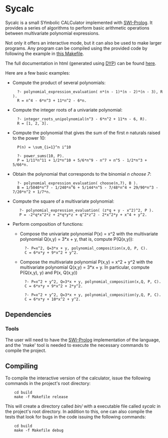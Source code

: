 # Sycalc

Sycalc is a small SYmbolic CALCulator implemented with [SWI-Prolog](http://www.swi-prolog.org/).
It provides a series of algorithms to perform basic arithmetic operations between multivariate
polynomial expressions.

Not only it offers an interactive mode, but it can also be used to make larger programs. Any
program can be compiled using the provided code by following the example in [this Makefile](https://github.com/lluisalemanypuig/sycalc/blob/master/build/Makefile.release).

The full documentation in html (generated using [DYP](https://github.com/lluisalemanypuig/docyourprolog))
can be found [here](https://github.com/lluisalemanypuig/sycalc/tree/master/docs).

Here are a few basic examples:
- Compute the product of several polynomials:

        ?- polynomial_expression_evaluation( n*(n - 1)*(n - 2)*(n - 3), R ).
        R = n^4 - 6*n^3 + 11*n^2 - 6*n.
        
- Compute the integer roots of a univariate polynomial:

        ?- integer_roots_unipolynomial(n^3 - 6*n^2 + 11*n - 6, R).
        R = [1, 2, 3].

- Compute the polynomial that gives the sum of the first _n_ naturals raised to the power 10:

        P(n) = \sum_{i=1}^n i^10
        
        ?- power_sums(10, P).
        P = 1/11*n^11 + 1/2*n^10 + 5/6*n^9 - n^7 + n^5 - 1/2*n^3 + 5/66*n.

- Obtain the polynomial that corresponds to the binomial _n choose 7_:

        ?- polynomial_expression_evaluation( choose(n,7), B ).
        B = 1/5040*n^7 - 1/240*n^6 + 5/144*n^5 - 7/48*n^4 + 29/90*n^3 - 7/20*n^2 + 1/7*n.

- Compute the square of a multivariate polynomial:

         ?- polynomial_expression_evaluation( (z*q + y - x^2)^2, P ).
         P = -2*q*x^2*z + 2*q*y*z + q^2*z^2 - 2*x^2*y + x^4 + y^2.

- Perform composition of functions:
    - Compose the univariate polynomial P(x) = x^2 with the multivariate polynomial Q(x,y) = 3*x + y,
    that is, compute P(Q(x,y)):
    
            ?- P=x^2, Q=3*x + y, polynomial_composition(x,Q, P, C).
            C = 6*x*y + 9*x^2 + y^2.

    - Compose the multivariate polynomial P(x,y) = x^2 + y^2 with the multivariate polynomial Q(x,y) = 3*x + y.
    In particular, compute P(Q(x,y), y) and P(x, Q(x,y))
    
            ?- P=x^2 + y^2, Q=3*x + y, polynomial_composition(x,Q, P, C).
            C = 6*x*y + 9*x^2 + 2*y^2.
            
            ?- P=x^2 + y^2, Q=3*x + y, polynomial_composition(y,Q, P, C).
            C = 6*x*y + 10*x^2 + y^2.

## Dependencies

### Tools

The user will need to have the [SWI-Prolog](http://www.swi-prolog.org/) implementation
of the language, and the 'make' tool is needed to execute the necessary commands to
compile the project.

## Compiling

To compile the interactive version of the calculator, issue the following commands in the project's root
directory:

        cd build
        make -f Makefile release

This will create a directory called _bin/_ with a executable file called _sycalc_ in the
project's root directory. In addition to this, one can also compile the tests that look
for bugs in the code issuing the following commands:

        cd build
        make -f Makefile debug
